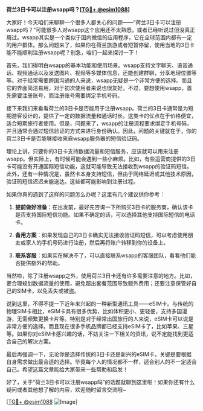 **荷兰3日卡可以注册wsapp吗？[[TG💪+ @esim1088](https://t.me/s/esim1088)]**

大家好！今天咱们来聊聊一个很多人都关心的问题——“荷兰3日卡可以注册wsapp吗？”可能很多人对wsapp这个应用还不太熟悉，或者已经听说过但没真正用过。wsapp其实是一个类似于国内微信的应用程序，它在全球范围内都有一定的用户群体。那么问题来了，如果你在荷兰旅游或者短暂停留，使用当地的3日卡能不能顺利注册wsapp呢？别急，咱们一起来探讨一下！

首先，我们得明白wsapp的基本功能和使用场景。wsapp支持文字聊天、语音通话、视频通话以及发送图片、视频等多媒体信息，还能创建群聊，分享地理位置等等。对于经常需要跨国沟通的人来说，wsapp无疑是一个非常方便的选择。而且它的界面简洁易用，对于初次使用者来说也很友好。不过，要想使用wsapp，首先需要注册账号，而注册账号需要绑定手机号码。

接下来我们来看看荷兰的3日卡是否能用于注册wsapp。荷兰的3日卡通常是为短期游客设计的，提供了一定的数据流量和通话时长。这类卡的优点在于价格便宜，适合短期旅行者使用。但是，问题来了，wsapp的注册流程要求绑定手机号码，并且通常会通过短信验证的方式来进行身份确认。因此，问题的关键就在于，你的荷兰3日卡是否能够接收来自wsapp服务器的短信验证码。

理论上讲，只要你的3日卡支持数据流量和短信服务，应该就可以用来注册wsapp。但实际上，有时候可能会遇到一些小麻烦。比如，有些运营商提供的3日卡可能没有开通国际短信功能，这就可能导致无法接收到wsapp的验证码短信。此外，还有一种情况是，虽然卡本身支持短信，但由于网络延迟或其他技术原因，验证码短信迟迟未能送达。这些都可能影响到注册过程。

如果你真的遇到了这样的问题怎么办呢？这里有几个建议供你参考：

1. **提前做好准备**：在出发前，最好先咨询一下所购买3日卡的服务商，确认该卡是否支持国际短信功能。如果不确定的话，可以选择其他支持国际短信的电话卡。

2. **备用方案**：如果发现自己的3日卡确实无法接收验证码短信，可以考虑使用朋友或家人的手机号码进行注册，然后再将账户转移到你的设备上。

3. **联系客服**：如果实在解决不了，可以直接联系wsapp的客服团队，看看他们能否提供额外的帮助。

当然啦，除了注册wsapp之外，使用荷兰3日卡还有许多需要注意的地方。比如，要合理规划数据流量的使用，避免超出套餐范围导致额外费用；还要注意保管好自己的SIM卡，以免丢失或被盗。

说到这里，不得不提一下近年来兴起的一种新型通讯工具——eSIM卡。与传统的物理SIM卡相比，eSIM卡具有很多优势，比如体积更小、更轻便，支持多国漫游，无需频繁更换卡片等。特别是对于经常出国旅行的人来说，eSIM卡可以说是非常方便的选择。而且现在很多手机品牌都已经支持eSIM卡了，比如苹果、三星等。如果你对eSIM卡感兴趣的话，不妨关注一下相关的资讯，说不定能找到更适合自己的解决方案。

最后再强调一下，无论你是选择传统的3日卡还是新兴的eSIM卡，关键是要根据自身需求做出最合适的选择。毕竟每个人的情况都不一样，适合别人的不一定适合自己。希望这篇文章能给大家带来一些帮助和启发！

好了，关于“荷兰3日卡可以注册wsapp吗”的话题就聊到这里啦！如果你还有什么疑问或者其他想了解的内容，欢迎随时留言交流哦~ 

[[TG💪+ @esim1088](https://t.me/s/esim1088) ![Image](https://i.postimg.cc/4NQfJmqS/Snipaste-2025-05-13-00-14-12.png)]